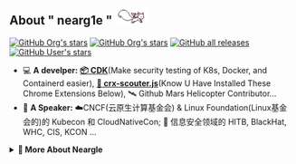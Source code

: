## About " nearg1e " <img height="30" src="./mdimg/kyubey.gif"/>

[![GitHub Org's stars](https://img.shields.io/github/stars/cdk-team?label=%E2%AD%90%EF%B8%8FCDK%27S%20STARS&style=flat-square)](https://github.com/cdk-team/CDK)
[![GitHub Org's stars](https://img.shields.io/github/stars/YSRC?label=%E2%AD%90%EF%B8%8FLYSEC-PROJECT%27S%20STARS&style=flat-square)](https://github.com/neargle#profile-last)
[![GitHub all releases](https://img.shields.io/github/downloads/CDK-TEAM/CDK/total?label=%F0%9F%93%A6RELEASE%20DOWNLOAD&style=flat-square&color=blue)](https://github.com/cdk-team/CDK/releases) 
[![GitHub User's stars](https://img.shields.io/github/stars/neargle?affiliations=OWNER%2CCOLLABORATOR%2CORGANIZATION_MEMBER&label=TOTAL%20STARS&logo=github&style=flat-square)](https://github.com/neargle#profile-last)

- 💻 **A develper:** [**📦 CDK**](https://github.com/cdk-team/CDK)(Make security testing of K8s, Docker, and Containerd easier), [**🔎 crx-scouter.js**](https://github.com/neargle/crx-scouter)(Know U Have Installed These Chrome Extensions Below), 🛰 Github Mars Helicopter Contributor... 
- 🔭 **A Speaker:** ☁️CNCF(云原生计算基金会) & Linux Foundation(Linux基金会的)的 Kubecon 和 CloudNativeCon; 🎩 信息安全领域的 HITB, BlackHat, WHC, CIS, KCON ...

<details> 

<summary> <b> 🌱 More About Neargle </b> </summary>

<!-- more starts -->

不想写了，等有空 😴~

<!-- more ends -->

</details>

<div id="profile-last"></div>


<!--
**neargle/neargle** is a ✨ _special_ ✨ repository because its `README.md` (this file) appears on your GitHub profile.

Here are some ideas to get you started:

- 🔭 I’m currently working on ...
- 🌱 I’m currently learning ...
- 👯 I’m looking to collaborate on ...
- 🤔 I’m looking for help with ...
- 💬 Ask me about ...
- 📫 How to reach me: ...
- 😄 Pronouns: ...
- ⚡ Fun fact: ...
-->


